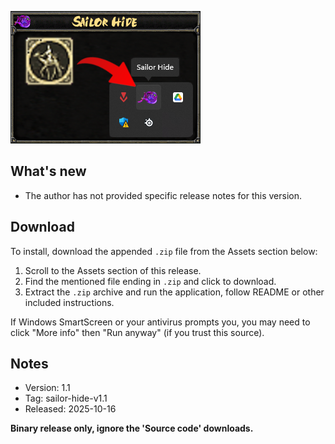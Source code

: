 ﻿![Sailor Hide](https://raw.githubusercontent.com/0xEvolex/sailor-downloads/main/images/sailor-hide/card.png)

## What's new

- The author has not provided specific release notes for this version.

## Download

To install, download the appended `.zip` file from the Assets section below:

1. Scroll to the Assets section of this release.
2. Find the mentioned file ending in `.zip` and click to download.
3. Extract the `.zip` archive and run the application, follow README or other included instructions.

If Windows SmartScreen or your antivirus prompts you, you may need to click "More info" then "Run anyway" (if you trust this source).

## Notes

- Version: 1.1
- Tag: sailor-hide-v1.1
- Released: 2025-10-16

**Binary release only, ignore the 'Source code' downloads.**

